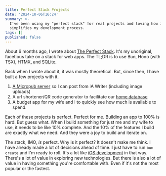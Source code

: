 ```yaml
---
title: Perfect Stack Projects
date: '2024-10-06T16:24'
summary: >-
  I've been using my "perfect stack" for real projects and loving how it
  simplifies my development process.
tags: []
published: false
---
```

About 6 months ago, I wrote about [The Perfect Stack](https://samwarnick.com/blog/the-perfect-stack/). It's my unoriginal, facetious take on a stack for web apps. The TL;DR is to use Bun, Hono (with TSX), HTMX, and SQLite.

Back when I wrote about it, it was mostly theoretical. But, since then, I have built a few projects with it.

1. [A Micropub server](https://samwarnick.com/blog/micropub-again/) so I can post from iA Writer (including image uploads)
2. A url shortener/QR code generator to facilitate our [home database](https://samwarnick.com/blog/home-database/)
3. A budget app for my wife and I to quickly see how much is available to spend.

Each of these projects is perfect. Perfect for me. Building an app to 100% is hard. But guess what. When I build something for just me and my wife to use, it needs to be like 10% complete. And the 10% of the features I build are exactly what we need. And they were a joy to build and iterate on.

The stack, IMO, _is_ perfect. Why is it perfect? It doesn't make me think. I have already made a lot of decisions ahead of time. I just have to run `bun create` and I'm ready to roll. It's a lot like [iOS development](https://samwarnick.com/blog/why-i-like-ios-development/) in that way. There's a lot of value in exploring new technologies. But there is also a lot of value in having something you're comfortable with. Even if it's not the most popular or the fastest. 
